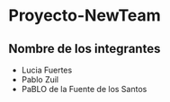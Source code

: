 # Proyecto-NewTeam

## Nombre de los integrantes
    
- Lucia Fuertes
- Pablo Zuil
- PaBLO de la Fuente de los Santos


